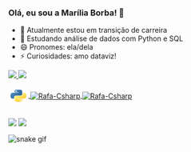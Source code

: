 ### Olá, eu sou a Marília Borba! 👋

- 🔭   Atualmente estou em transição de carreira
- 🌱  Estudando análise de dados com Python e SQL
- 😄  Pronomes: ela/dela
- ⚡   Curiosidades: amo dataviz!


 <div>
  <a href="https://github.com/mariliafcborba">
  <img height="160em" src="https://github-readme-stats.vercel.app/api?username=mariliafcborba&show_icons=true&theme=dracula&include_all_commits=true&count_private=true"/>
  <img height="130em" src="https://github-readme-stats.vercel.app/api/top-langs/?username=mariliafcborba&layout=compact&langs_count=16&theme=dracula"/>
</div>
  
<div style="display: inline_block"><br>
  <img align="center" alt="Rafa-Python" height="30" width="40" src="https://raw.githubusercontent.com/devicons/devicon/master/icons/python/python-original.svg">
  <img align="center" alt="Rafa-Csharp" height="30" width="40" src="https://logospng.org/download/mysql/mysql-2048.png">   
   <img align="center" alt="Rafa-Csharp" height="30" width="40" src="https://encrypted-tbn0.gstatic.com/images?q=tbn:ANd9GcQn_NSNZ9lMm9d-2wuM27jX3druMBqogHJJgQ&usqp=CAU">      
</div>
  
##

<div> 
  <a href = "mailto:mariliafcborba@gmail.com"><img src="https://img.shields.io/badge/-Gmail-%23333?style=for-the-badge&logo=gmail&logoColor=white" target="_blank"></a>
  <a href="https://www.linkedin.com/in/mariliafcborba" target="_blank"><img src="https://img.shields.io/badge/-LinkedIn-%230077B5?style=for-the-badge&logo=linkedin&logoColor=white" target="_blank"></a> 
 
![snake gif](https://github.com/mariliafcborba/mariliafcborba/blob/output/github-contribution-grid-snake.svg)
 
</div>
